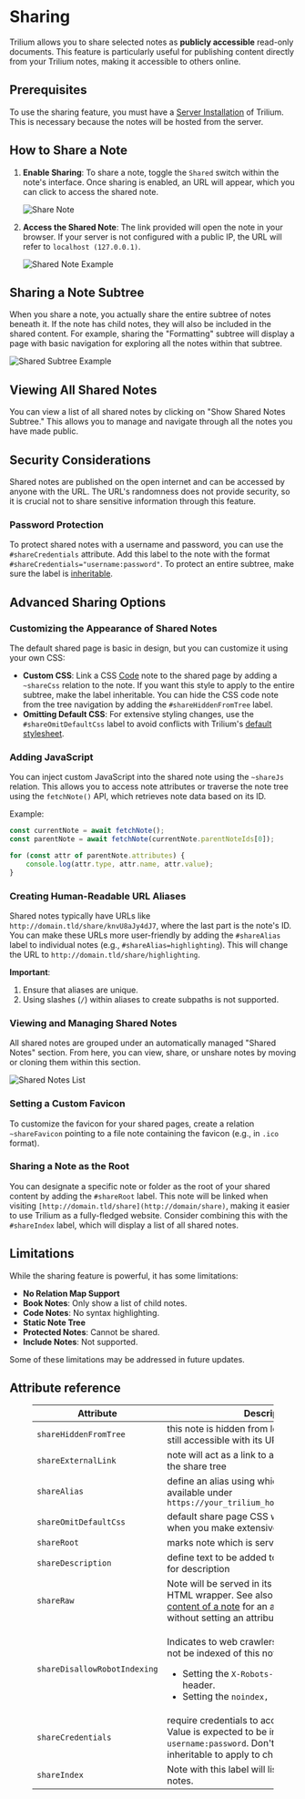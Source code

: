 # Sharing
Trilium allows you to share selected notes as **publicly accessible** read-only documents. This feature is particularly useful for publishing content directly from your Trilium notes, making it accessible to others online.

## Prerequisites

To use the sharing feature, you must have a <a class="reference-link" href="../Installation%20%26%20Setup/Server%20Installation.md">Server Installation</a> of Trilium. This is necessary because the notes will be hosted from the server.

## How to Share a Note

1.  **Enable Sharing**: To share a note, toggle the `Shared` switch within the note's interface. Once sharing is enabled, an URL will appear, which you can click to access the shared note.
    
    ![Share Note](Sharing_share-single-note.png)
2.  **Access the Shared Note**: The link provided will open the note in your browser. If your server is not configured with a public IP, the URL will refer to `localhost (127.0.0.1)`.
    
    ![Shared Note Example](Sharing_share-single-note-.png)

## Sharing a Note Subtree

When you share a note, you actually share the entire subtree of notes beneath it. If the note has child notes, they will also be included in the shared content. For example, sharing the "Formatting" subtree will display a page with basic navigation for exploring all the notes within that subtree.

![Shared Subtree Example](Sharing_share-multiple-not.png)

## Viewing All Shared Notes

You can view a list of all shared notes by clicking on "Show Shared Notes Subtree." This allows you to manage and navigate through all the notes you have made public.

## Security Considerations

Shared notes are published on the open internet and can be accessed by anyone with the URL. The URL's randomness does not provide security, so it is crucial not to share sensitive information through this feature.

### Password Protection

To protect shared notes with a username and password, you can use the `#shareCredentials` attribute. Add this label to the note with the format `#shareCredentials="username:password"`. To protect an entire subtree, make sure the label is [inheritable](Attributes/Attribute%20Inheritance.md).

## Advanced Sharing Options

### Customizing the Appearance of Shared Notes

The default shared page is basic in design, but you can customize it using your own CSS:

*   **Custom CSS**: Link a CSS <a class="reference-link" href="../Note%20Types/Code.md">Code</a> note to the shared page by adding a `~shareCss` relation to the note. If you want this style to apply to the entire subtree, make the label inheritable. You can hide the CSS code note from the tree navigation by adding the `#shareHiddenFromTree` label.
*   **Omitting Default CSS**: For extensive styling changes, use the `#shareOmitDefaultCss` label to avoid conflicts with Trilium's [default stylesheet](../Basic%20Concepts%20and%20Features/Themes.md).

### Adding JavaScript

You can inject custom JavaScript into the shared note using the `~shareJs` relation. This allows you to access note attributes or traverse the note tree using the `fetchNote()` API, which retrieves note data based on its ID.

Example:

```javascript
const currentNote = await fetchNote();
const parentNote = await fetchNote(currentNote.parentNoteIds[0]);

for (const attr of parentNote.attributes) {
    console.log(attr.type, attr.name, attr.value);
}
```

### Creating Human-Readable URL Aliases

Shared notes typically have URLs like `http://domain.tld/share/knvU8aJy4dJ7`, where the last part is the note's ID. You can make these URLs more user-friendly by adding the `#shareAlias` label to individual notes (e.g., `#shareAlias=highlighting`). This will change the URL to `http://domain.tld/share/highlighting`.

**Important**:

1.  Ensure that aliases are unique.
2.  Using slashes (`/`) within aliases to create subpaths is not supported.

### Viewing and Managing Shared Notes

All shared notes are grouped under an automatically managed "Shared Notes" section. From here, you can view, share, or unshare notes by moving or cloning them within this section.

![Shared Notes List](Sharing_shared-list.png)

### Setting a Custom Favicon

To customize the favicon for your shared pages, create a relation `~shareFavicon` pointing to a file note containing the favicon (e.g., in `.ico` format).

### Sharing a Note as the Root

You can designate a specific note or folder as the root of your shared content by adding the `#shareRoot` label. This note will be linked when visiting `[http://domain.tld/share](http://domain/share)`, making it easier to use Trilium as a fully-fledged website. Consider combining this with the `#shareIndex` label, which will display a list of all shared notes.

## Limitations

While the sharing feature is powerful, it has some limitations:

*   **No Relation Map Support**
*   **Book Notes**: Only show a list of child notes.
*   **Code Notes**: No syntax highlighting.
*   **Static Note Tree**
*   **Protected Notes**: Cannot be shared.
*   **Include Notes**: Not supported.

Some of these limitations may be addressed in future updates.

## Attribute reference

<figure class="table"><table><thead><tr><th>Attribute</th><th>Description</th></tr></thead><tbody><tr><td><code>shareHiddenFromTree</code></td><td>this note is hidden from left navigation tree, but still accessible with its URL</td></tr><tr><td><code>shareExternalLink</code></td><td>note will act as a link to an external website in the share tree</td></tr><tr><td><code>shareAlias</code></td><td>define an alias using which the note will be available under <code>https://your_trilium_host/share/[your_alias]</code></td></tr><tr><td><code>shareOmitDefaultCss</code></td><td>default share page CSS will be omitted. Use when you make extensive styling changes.</td></tr><tr><td><code>shareRoot</code></td><td>marks note which is served on /share root.</td></tr><tr><td><code>shareDescription</code></td><td>define text to be added to the HTML meta tag for description</td></tr><tr><td><code>shareRaw</code></td><td>Note will be served in its raw format, without HTML wrapper. See also&nbsp;<a class="reference-link" href="Sharing/Serving%20directly%20the%20content%20o.md">Serving directly the content of a note</a>&nbsp;for an alternative method without setting an attribute.</td></tr><tr><td><code>shareDisallowRobotIndexing</code></td><td><p>Indicates to web crawlers that the page should not be indexed of this note by:</p><ul><li>Setting the <code>X-Robots-Tag: noindex</code> HTTP header.</li><li>Setting the <code>noindex, follow</code> meta tag.</li></ul></td></tr><tr><td><code>shareCredentials</code></td><td>require credentials to access this shared note. Value is expected to be in format <code>username:password</code>. Don't forget to make this inheritable to apply to child-notes/images.</td></tr><tr><td><code>shareIndex</code></td><td>Note with this label will list all roots of shared notes.</td></tr></tbody></table></figure>